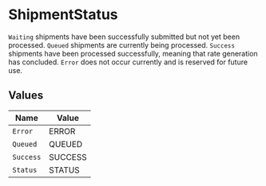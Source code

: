 # ShipmentStatus

`Waiting` shipments have been successfully submitted but not yet been processed. 
`Queued` shipments are currently being processed. 
`Success` shipments have been processed successfully, meaning that rate generation has concluded. 
`Error` does not occur currently and is reserved for future use.


## Values

| Name      | Value     |
| --------- | --------- |
| `Error`   | ERROR     |
| `Queued`  | QUEUED    |
| `Success` | SUCCESS   |
| `Status`  | STATUS    |